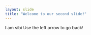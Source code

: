 ```yaml
---
layout: slide
title: "Welcome to our second slide!"
---
```

I am sibi
Use the left arrow to go back!

